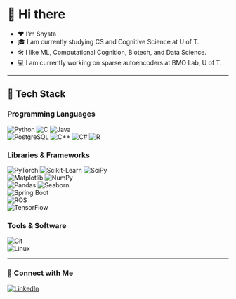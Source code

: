 # 🚀 Hi there

- ❤️ I'm Shysta
- 🎓 I am currently studying CS and Cognitive Science at U of T.
- 🛠️ I like ML, Computational Cognition, Biotech, and Data Science.
- 💻 I am currently working on sparse autoencoders at BMO Lab, U of T.

---

## 🔧 Tech Stack

### **Programming Languages**
![Python](https://img.shields.io/badge/-Python-3776AB?style=flat-square&logo=python&logoColor=white) 
![C](https://img.shields.io/badge/-C-A8B9CC?style=flat-square&logo=c&logoColor=white) 
![Java](https://img.shields.io/badge/-Java-007396?style=flat-square&logo=java)  
![PostgreSQL](https://img.shields.io/badge/-PostgreSQL-4169E1?style=flat-square&logo=postgresql&logoColor=white) 
![C++](https://img.shields.io/badge/-C++-00599C?style=flat-square&logo=c%2B%2B&logoColor=white) 
![C#](https://img.shields.io/badge/-C%23-239120?style=flat-square&logo=csharp&logoColor=white) 
![R](https://img.shields.io/badge/-R-276DC3?style=flat-square&logo=r&logoColor=white)  

### **Libraries & Frameworks**
![PyTorch](https://img.shields.io/badge/-PyTorch-EE4C2C?style=flat-square&logo=pytorch&logoColor=white) 
![Scikit-Learn](https://img.shields.io/badge/-Scikit%20Learn-F7931E?style=flat-square&logo=scikit-learn&logoColor=white) 
![SciPy](https://img.shields.io/badge/-SciPy-8CAAE6?style=flat-square&logo=scipy&logoColor=white)  
![Matplotlib](https://img.shields.io/badge/-Matplotlib-11557C?style=flat-square&logo=matplotlib&logoColor=white) 
![NumPy](https://img.shields.io/badge/-NumPy-013243?style=flat-square&logo=numpy&logoColor=white)  
![Pandas](https://img.shields.io/badge/-Pandas-150458?style=flat-square&logo=pandas&logoColor=white) 
![Seaborn](https://img.shields.io/badge/-Seaborn-008080?style=flat-square)  
![Spring Boot](https://img.shields.io/badge/-Spring%20Boot-6DB33F?style=flat-square&logo=spring-boot&logoColor=white)  
![ROS](https://img.shields.io/badge/-ROS-22314E?style=flat-square&logo=ros&logoColor=white)  
![TensorFlow](https://img.shields.io/badge/-TensorFlow-FF6F00?style=flat-square&logo=tensorflow&logoColor=white)  

### **Tools & Software**
![Git](https://img.shields.io/badge/-Git-F05032?style=flat-square&logo=git&logoColor=white)  
![Linux](https://img.shields.io/badge/-Linux-FCC624?style=flat-square&logo=linux&logoColor=black)  

---

### 🔗 **Connect with Me**
[![LinkedIn](https://img.shields.io/badge/-LinkedIn-0077B5?style=flat-square&logo=linkedin&logoColor=white)](https://www.linkedin.com/in/shysta-sehgal/)


<!---
shysta-sehgal/shysta-sehgal is a ✨ special ✨ repository because its `README.md` (this file) appears on your GitHub profile.
You can click the Preview link to take a look at your changes.
--->
